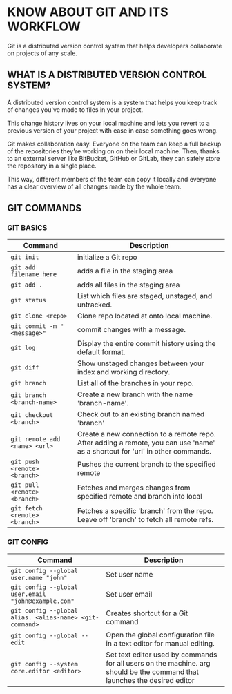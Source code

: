 # KNOW ABOUT GIT AND ITS WORKFLOW

Git is a distributed version control system that helps developers collaborate on projects of any scale.

## WHAT IS A DISTRIBUTED VERSION CONTROL SYSTEM?

A distributed version control system is a system that helps you keep track of changes you've made to files in your project.

This change history lives on your local machine and lets you revert to a previous version of your project with ease in case something goes wrong.

Git makes collaboration easy. Everyone on the team can keep a full backup of the repositories they're working on on their local machine. Then, thanks to an external server like BitBucket, GitHub or GitLab, they can safely store the repository in a single place.

This way, different members of the team can copy it locally and everyone has a clear overview of all changes made by the whole team.

## GIT COMMANDS

### GIT BASICS

| Command | Description |
| - | - |
| `git init`              | initialize a Git repo |
| `git add filename_here` | adds a file in the staging area |
| `git add .`| adds all files in the staging area |
| `git status`| List which files are staged, unstaged, and untracked. |
| `git clone <repo>`| Clone repo located at <repo> onto local machine. |
| `git commit -m "<message>"`| commit changes with a message. |
| `git log`| Display the entire commit history using the default format. |
| `git diff`| Show unstaged changes between your index and working directory. |
| `git branch`| List all of the branches in your repo. |
| `git branch <branch-name>`| Create a new branch with the name 'branch-name'. |
| `git checkout <branch>`| Check out to an existing branch named 'branch' |
| `git remote add <name> <url>`| Create a new connection to a remote repo. After adding a remote, you can use 'name' as a shortcut for 'url' in other commands. |
| `git push <remote> <branch>`| Pushes the current branch to the specified remote |
| `git pull <remote> <branch>`| Fetches and merges changes from specified remote and branch into local |
| `git fetch <remote> <branch>`| Fetches a specific 'branch' from the repo. Leave off 'branch' to fetch all remote refs. |

### GIT CONFIG

| Command | Description |
| - | - |
| `git config --global user.name "john"`              | Set user name |
| `git config --global user.email "john@example.com"` | Set user email |
| `git config --global alias. <alias-name> <git-command>`| Creates shortcut for a Git command |
| `git config --global --edit`| Open the global configuration file in a text editor for manual editing. |
| `git config --system core.editor <editor>`| Set text editor used by commands for all users on the machine. <editor> arg should be the command that launches the desired editor |
